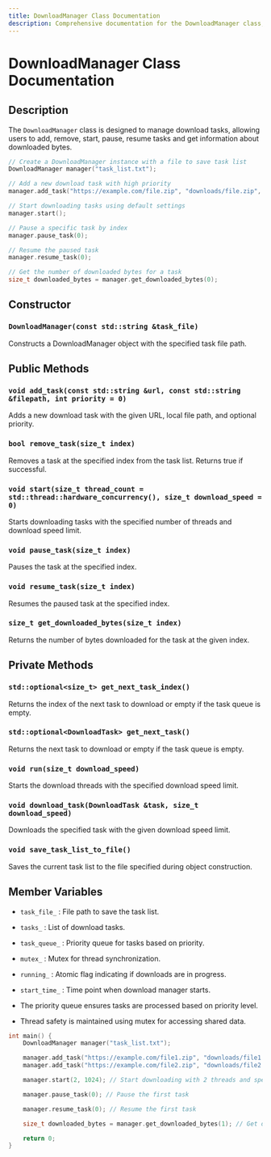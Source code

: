 ```yaml
---
title: DownloadManager Class Documentation
description: Comprehensive documentation for the DownloadManager class, including constructors, public methods for managing download tasks, private methods for internal operations, member variables, and usage examples.
---
```


# DownloadManager Class Documentation

## Description

The `DownloadManager` class is designed to manage download tasks, allowing users to add, remove, start, pause, resume tasks and get information about downloaded bytes.

```cpp
// Create a DownloadManager instance with a file to save task list
DownloadManager manager("task_list.txt");

// Add a new download task with high priority
manager.add_task("https://example.com/file.zip", "downloads/file.zip", 2);

// Start downloading tasks using default settings
manager.start();

// Pause a specific task by index
manager.pause_task(0);

// Resume the paused task
manager.resume_task(0);

// Get the number of downloaded bytes for a task
size_t downloaded_bytes = manager.get_downloaded_bytes(0);
```

## Constructor

### `DownloadManager(const std::string &task_file)`

Constructs a DownloadManager object with the specified task file path.

## Public Methods

### `void add_task(const std::string &url, const std::string &filepath, int priority = 0)`

Adds a new download task with the given URL, local file path, and optional priority.

### `bool remove_task(size_t index)`

Removes a task at the specified index from the task list. Returns true if successful.

### `void start(size_t thread_count = std::thread::hardware_concurrency(), size_t download_speed = 0)`

Starts downloading tasks with the specified number of threads and download speed limit.

### `void pause_task(size_t index)`

Pauses the task at the specified index.

### `void resume_task(size_t index)`

Resumes the paused task at the specified index.

### `size_t get_downloaded_bytes(size_t index)`

Returns the number of bytes downloaded for the task at the given index.

## Private Methods

### `std::optional<size_t> get_next_task_index()`

Returns the index of the next task to download or empty if the task queue is empty.

### `std::optional<DownloadTask> get_next_task()`

Returns the next task to download or empty if the task queue is empty.

### `void run(size_t download_speed)`

Starts the download threads with the specified download speed limit.

### `void download_task(DownloadTask &task, size_t download_speed)`

Downloads the specified task with the given download speed limit.

### `void save_task_list_to_file()`

Saves the current task list to the file specified during object construction.

## Member Variables

- `task_file_` : File path to save the task list.
- `tasks_` : List of download tasks.
- `task_queue_` : Priority queue for tasks based on priority.
- `mutex_` : Mutex for thread synchronization.
- `running_` : Atomic flag indicating if downloads are in progress.
- `start_time_` : Time point when download manager starts.

- The priority queue ensures tasks are processed based on priority level.
- Thread safety is maintained using mutex for accessing shared data.

```cpp
int main() {
    DownloadManager manager("task_list.txt");

    manager.add_task("https://example.com/file1.zip", "downloads/file1.zip", 2);
    manager.add_task("https://example.com/file2.zip", "downloads/file2.zip", 1);

    manager.start(2, 1024); // Start downloading with 2 threads and speed limit of 1KB/s

    manager.pause_task(0); // Pause the first task

    manager.resume_task(0); // Resume the first task

    size_t downloaded_bytes = manager.get_downloaded_bytes(1); // Get downloaded bytes for the second task

    return 0;
}
```
